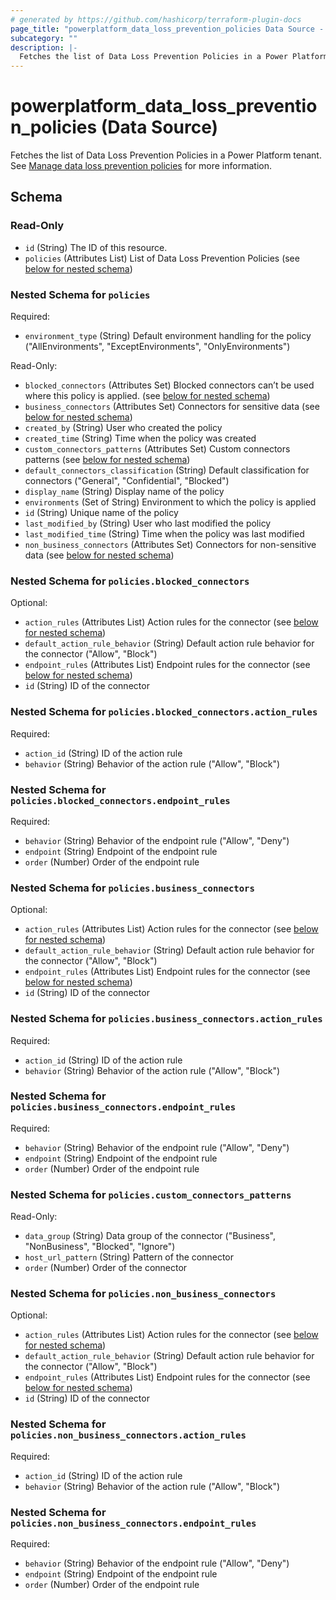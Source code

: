 ```yaml
---
# generated by https://github.com/hashicorp/terraform-plugin-docs
page_title: "powerplatform_data_loss_prevention_policies Data Source - powerplatform"
subcategory: ""
description: |-
  Fetches the list of Data Loss Prevention Policies in a Power Platform tenant. See Manage data loss prevention policies https://learn.microsoft.com/en-us/power-platform/admin/prevent-data-loss for more information.
---
```


# powerplatform_data_loss_prevention_policies (Data Source)

Fetches the list of Data Loss Prevention Policies in a Power Platform tenant. See [Manage data loss prevention policies](https://learn.microsoft.com/en-us/power-platform/admin/prevent-data-loss) for more information.



<!-- schema generated by tfplugindocs -->
## Schema

### Read-Only

- `id` (String) The ID of this resource.
- `policies` (Attributes List) List of Data Loss Prevention Policies (see [below for nested schema](#nestedatt--policies))

<a id="nestedatt--policies"></a>
### Nested Schema for `policies`

Required:

- `environment_type` (String) Default environment handling for the policy ("AllEnvironments", "ExceptEnvironments", "OnlyEnvironments")

Read-Only:

- `blocked_connectors` (Attributes Set) Blocked connectors can’t be used where this policy is applied. (see [below for nested schema](#nestedatt--policies--blocked_connectors))
- `business_connectors` (Attributes Set) Connectors for sensitive data (see [below for nested schema](#nestedatt--policies--business_connectors))
- `created_by` (String) User who created the policy
- `created_time` (String) Time when the policy was created
- `custom_connectors_patterns` (Attributes Set) Custom connectors patterns (see [below for nested schema](#nestedatt--policies--custom_connectors_patterns))
- `default_connectors_classification` (String) Default classification for connectors ("General", "Confidential", "Blocked")
- `display_name` (String) Display name of the policy
- `environments` (Set of String) Environment to which the policy is applied
- `id` (String) Unique name of the policy
- `last_modified_by` (String) User who last modified the policy
- `last_modified_time` (String) Time when the policy was last modified
- `non_business_connectors` (Attributes Set) Connectors for non-sensitive data (see [below for nested schema](#nestedatt--policies--non_business_connectors))

<a id="nestedatt--policies--blocked_connectors"></a>
### Nested Schema for `policies.blocked_connectors`

Optional:

- `action_rules` (Attributes List) Action rules for the connector (see [below for nested schema](#nestedatt--policies--blocked_connectors--action_rules))
- `default_action_rule_behavior` (String) Default action rule behavior for the connector ("Allow", "Block")
- `endpoint_rules` (Attributes List) Endpoint rules for the connector (see [below for nested schema](#nestedatt--policies--blocked_connectors--endpoint_rules))
- `id` (String) ID of the connector

<a id="nestedatt--policies--blocked_connectors--action_rules"></a>
### Nested Schema for `policies.blocked_connectors.action_rules`

Required:

- `action_id` (String) ID of the action rule
- `behavior` (String) Behavior of the action rule ("Allow", "Block")


<a id="nestedatt--policies--blocked_connectors--endpoint_rules"></a>
### Nested Schema for `policies.blocked_connectors.endpoint_rules`

Required:

- `behavior` (String) Behavior of the endpoint rule ("Allow", "Deny")
- `endpoint` (String) Endpoint of the endpoint rule
- `order` (Number) Order of the endpoint rule



<a id="nestedatt--policies--business_connectors"></a>
### Nested Schema for `policies.business_connectors`

Optional:

- `action_rules` (Attributes List) Action rules for the connector (see [below for nested schema](#nestedatt--policies--business_connectors--action_rules))
- `default_action_rule_behavior` (String) Default action rule behavior for the connector ("Allow", "Block")
- `endpoint_rules` (Attributes List) Endpoint rules for the connector (see [below for nested schema](#nestedatt--policies--business_connectors--endpoint_rules))
- `id` (String) ID of the connector

<a id="nestedatt--policies--business_connectors--action_rules"></a>
### Nested Schema for `policies.business_connectors.action_rules`

Required:

- `action_id` (String) ID of the action rule
- `behavior` (String) Behavior of the action rule ("Allow", "Block")


<a id="nestedatt--policies--business_connectors--endpoint_rules"></a>
### Nested Schema for `policies.business_connectors.endpoint_rules`

Required:

- `behavior` (String) Behavior of the endpoint rule ("Allow", "Deny")
- `endpoint` (String) Endpoint of the endpoint rule
- `order` (Number) Order of the endpoint rule



<a id="nestedatt--policies--custom_connectors_patterns"></a>
### Nested Schema for `policies.custom_connectors_patterns`

Read-Only:

- `data_group` (String) Data group of the connector ("Business", "NonBusiness", "Blocked", "Ignore")
- `host_url_pattern` (String) Pattern of the connector
- `order` (Number) Order of the connector


<a id="nestedatt--policies--non_business_connectors"></a>
### Nested Schema for `policies.non_business_connectors`

Optional:

- `action_rules` (Attributes List) Action rules for the connector (see [below for nested schema](#nestedatt--policies--non_business_connectors--action_rules))
- `default_action_rule_behavior` (String) Default action rule behavior for the connector ("Allow", "Block")
- `endpoint_rules` (Attributes List) Endpoint rules for the connector (see [below for nested schema](#nestedatt--policies--non_business_connectors--endpoint_rules))
- `id` (String) ID of the connector

<a id="nestedatt--policies--non_business_connectors--action_rules"></a>
### Nested Schema for `policies.non_business_connectors.action_rules`

Required:

- `action_id` (String) ID of the action rule
- `behavior` (String) Behavior of the action rule ("Allow", "Block")


<a id="nestedatt--policies--non_business_connectors--endpoint_rules"></a>
### Nested Schema for `policies.non_business_connectors.endpoint_rules`

Required:

- `behavior` (String) Behavior of the endpoint rule ("Allow", "Deny")
- `endpoint` (String) Endpoint of the endpoint rule
- `order` (Number) Order of the endpoint rule
